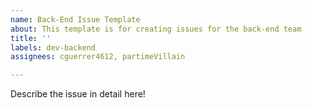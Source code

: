 ```yaml
---
name: Back-End Issue Template
about: This template is for creating issues for the back-end team
title: ''
labels: dev-backend
assignees: cguerrer4612, partimeVillain

---
```


Describe the issue in detail here!
